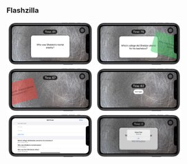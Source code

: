 ### Flashzilla
<p align = "centre"><img src = "Assets/Simulator Screen Shot - iPhone 11 - 2021-02-12 at 22.08.15_iphone12black_landscape.png" width = "40%" height = "40%">
<img src = "Assets/Simulator Screen Shot - iPhone 11 - 2021-02-12 at 22.08.22_iphone12black_landscape.png" width = "40%" height = "40%">

<img src = "Assets/Simulator Screen Shot - iPhone 11 - 2021-02-12 at 22.08.30_iphone12black_landscape.png" width = "40%" height = "40%">
<img src = "Assets/Simulator Screen Shot - iPhone 11 - 2021-02-12 at 22.08.36_iphone12black_landscape.png" width = "40%" height = "40%">

<img src = "Assets/Simulator Screen Shot - iPhone 11 - 2021-02-12 at 22.08.46_iphone12black_landscape.png" width = "40%" height = "40%">
<img src = "Assets/Simulator Screen Shot - iPhone 11 - 2021-02-12 at 22.17.34_iphone12black_landscape.png" width = "40%" height = "40%">
</p>
